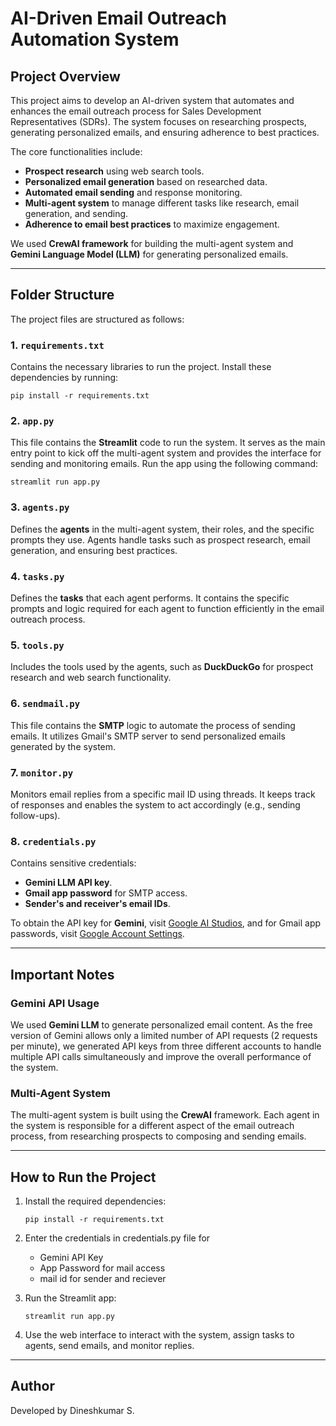 # AI-Driven Email Outreach Automation System

## Project Overview
This project aims to develop an AI-driven system that automates and enhances the email outreach process for Sales Development Representatives (SDRs). The system focuses on researching prospects, generating personalized emails, and ensuring adherence to best practices.

The core functionalities include:
- **Prospect research** using web search tools.
- **Personalized email generation** based on researched data.
- **Automated email sending** and response monitoring.
- **Multi-agent system** to manage different tasks like research, email generation, and sending.
- **Adherence to email best practices** to maximize engagement.

We used **CrewAI framework** for building the multi-agent system and **Gemini Language Model (LLM)** for generating personalized emails.

---

## Folder Structure

The project files are structured as follows:

### 1. `requirements.txt`
Contains the necessary libraries to run the project. Install these dependencies by running:
```
pip install -r requirements.txt
```

### 2. `app.py`
This file contains the **Streamlit** code to run the system. It serves as the main entry point to kick off the multi-agent system and provides the interface for sending and monitoring emails. Run the app using the following command:
```
streamlit run app.py
```

### 3. `agents.py`
Defines the **agents** in the multi-agent system, their roles, and the specific prompts they use. Agents handle tasks such as prospect research, email generation, and ensuring best practices.

### 4. `tasks.py`
Defines the **tasks** that each agent performs. It contains the specific prompts and logic required for each agent to function efficiently in the email outreach process.

### 5. `tools.py`
Includes the tools used by the agents, such as **DuckDuckGo** for prospect research and web search functionality.

### 6. `sendmail.py`
This file contains the **SMTP** logic to automate the process of sending emails. It utilizes Gmail's SMTP server to send personalized emails generated by the system.

### 7. `monitor.py`
Monitors email replies from a specific mail ID using threads. It keeps track of responses and enables the system to act accordingly (e.g., sending follow-ups).

### 8. `credentials.py`
Contains sensitive credentials:
- **Gemini LLM API key**.
- **Gmail app password** for SMTP access.
- **Sender's and receiver's email IDs**.

To obtain the API key for **Gemini**, visit [Google AI Studios](https://aistudio.google.com/), and for Gmail app passwords, visit [Google Account Settings](https://myaccount.google.com).

---

## Important Notes

### Gemini API Usage
We used **Gemini LLM** to generate personalized email content. As the free version of Gemini allows only a limited number of API requests (2 requests per minute), we generated API keys from three different accounts to handle multiple API calls simultaneously and improve the overall performance of the system.

### Multi-Agent System
The multi-agent system is built using the **CrewAI** framework. Each agent in the system is responsible for a different aspect of the email outreach process, from researching prospects to composing and sending emails.

---

## How to Run the Project

1. Install the required dependencies:
   ```
   pip install -r requirements.txt
   ```
2. Enter the credentials in credentials.py file for 
   - Gemini API Key
   - App Password for mail access
   - mail id for sender and reciever
     
3. Run the Streamlit app:
   ```
   streamlit run app.py
   ```
4. Use the web interface to interact with the system, assign tasks to agents, send emails, and monitor replies.

---

## Author
Developed by Dineshkumar S.
